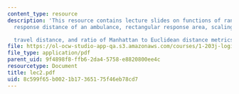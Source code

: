 ```yaml
---
content_type: resource
description: 'This resource contains lecture slides on functions of random variables,
  response distance of an ambulance, rectangular response area, scaling to get expected

  travel distance, and ratio of Manhattan to Euclidean distance metrics.'
file: https://ol-ocw-studio-app-qa.s3.amazonaws.com/courses/1-203j-logistical-and-transportation-planning-methods-fall-2006/8c599f65b0021b17365175f46eb78cd7_lec2.pdf
file_type: application/pdf
parent_uid: 9f4898f8-ffb6-2da4-5758-e8820800ee4c
resourcetype: Document
title: lec2.pdf
uid: 8c599f65-b002-1b17-3651-75f46eb78cd7
---
```

